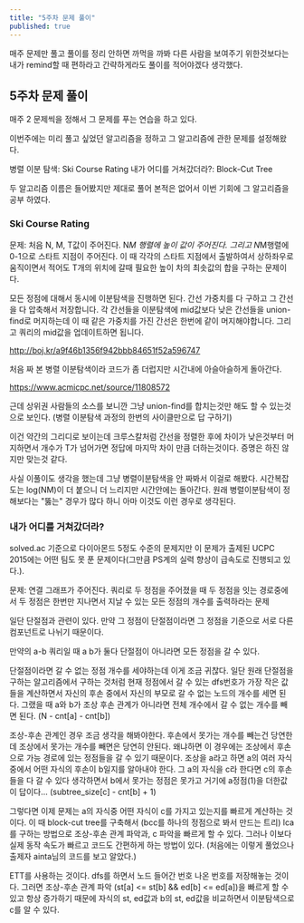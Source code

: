 ```yaml
---
title: "5주차 문제 풀이"
published: true
---
```


매주 문제만 풀고 풀이를 정리 안하면 까먹을 까봐 다른 사람을 보여주기 위한것보다는 내가 remind할 때 편하라고 간략하게라도 풀이를 적어야겠다 생각했다.

## 5주차 문제 풀이 

매주 2 문제씩을 정해서 그 문제를 푸는 연습을 하고 있다.

이번주에는 미리 풀고 싶었던 알고리즘을 정하고 그 알고리즘에 관한 문제를 설정해왔다.

병렬 이분 탐색: Ski Course Rating
내가 어디를 거쳐갔더라?: Block-Cut Tree

두 알고리즘 이름은 들어봤지만 제대로 풀어 본적은 없어서 이번 기회에 그 알고리즘을 공부 하였다.

### Ski Course Rating

문제: 처음 N, M, T값이 주어진다.
N*M 행렬에 높이 값이 주어진다. 
그리고 N*M행렬에 0-1으로 스타트 지점이 주어진다.
이 때 각각의 스타트 지점에서 출발하여서 상하좌우로 움직이면서 적어도 T개의 위치에 갈때 필요한 높이 차의 최솟값의 합을 구하는 문제이다.

모든 정점에 대해서 동시에 이분탐색을 진행하면 된다. 간선 가중치를 다 구하고 그 간선을 다 압축해서 저장합니다. 각 간선들을 이분탐색에 mid값보다 낮은 간선들을 union-find로 머지하는데 이 때 같은 가중치를 가진 간선은 한번에 같이 머지해야합니다. 그리고 쿼리의 mid값을 업데이트하면 됩니다. 

http://boj.kr/a9f46b1356f942bbb84651f52a596747

처음 짜 본 병렬 이분탐색이라 코드가 좀 더럽지만 시간내에 아슬아슬하게 돌아간다.

https://www.acmicpc.net/source/11808572

근데 상위권 사람들의 소스를 보니깐 그냥 union-find를 합치는것만 해도 할 수 있는것으로 보인다. (병렬 이분탐색 과정의 한번의 사이클만으로 답 구하기)

이건 약간의 그리디로 보이는데 크루스칼처럼 간선을 정렬한 후에 차이가 낮은것부터 머지하면서 개수가 T가 넘어가면 정답에 마지막 차이 만큼 더하는것이다. 증명은 하진 않지만 맞는것 같다. 

사실 이풀이도 생각을 했는데 그냥 병렬이분탐색을 안 짜봐서 이걸로 해봤다. 시간복잡도는 log(NM)이 더 붙으니 더 느리지만 시간안에는 돌아간다. 원래 병렬이분탐색이 정해보다는 "뚫는" 경우가 많다 하니 아마 이것도 이런 경우로 생각된다.

### 내가 어디를 거쳐갔더라?

solved.ac 기준으로 다이아몬드 5정도 수준의 문제지만 이 문제가 출제된 UCPC 2015에는 어떤 팀도 못 푼 문제이다(그만큼 PS계의 실력 향상이 급속도로 진행되고 있다.).

문제: 연결 그래프가 주어진다. 쿼리로 두 정점을 주어졌을 때 두 정점을 잇는 경로중에서 두 정점은 한번만 지나면서 지날 수 있는 모든 정점의 개수를 출력하라는 문제

일단 단절점과 관련이 있다. 만약 그 정점이 단절점이라면 그 정점을 기준으로 서로 다른 컴포넌트로 나뉘기 때문이다.

만약의 a-b 쿼리일 때 a b가 둘다 단절점이 아니라면 모든 정점을 갈 수 있다.

단절점이라면 갈 수 없는 정점 개수를 세야하는데 이게 조금 귀찮다. 일단 원래 단절점을 구하는 알고리즘에서 구하는 것처럼 현재 정점에서 갈 수 있는 dfs번호가 가장 작은 값들을 계산하면서 자신의 후손 중에서 자신의 부모로 갈 수 없는 노드의 개수를 세면 된다. 그랬을 때 a와 b가 조상 후손 관계가 아니라면 전체 개수에서 갈 수 없는 개수를 빼면 된다. (N - cnt[a] - cnt[b])

조상-후손 관계인 경우 조금 생각을 해봐야한다. 후손에서 못가는 개수를 빼는건 당연한데 조상에서 못가는 개수를 빼면은 당연히 안된다. 왜냐하면 이 경우에는 조상에서 후손으로 가능 경로에 있는 정점들을 갈 수 있기 때문이다. 조상을 a라고 하면 a의 여러 자식중에서 어떤 자식의 후손이 b일지를 알아내야 한다. 그 a의 자식을 c라 한다면 c의 후손들을 다 갈 수 있다 생각하면서 b에서 못가는 정점은 못가고 거기에 a정점(1)을 더한값이 답이다... (subtree_size[c] - cnt[b] + 1)

그렇다면 이제 문제는 a의 자식중 어떤 자식이 c를 가지고 있는지를 빠르게 계산하는 것이다. 이 때 block-cut tree를 구축해서 (bcc를 하나의 정점으로 봐서 만드는 트리) lca를 구하는 방법으로 조상-후손 관계 파악과, c 파악을 빠르게 할 수 있다. 그러나 이보다 실제 동작 속도가 빠르고 코드도 간편하게 하는 방법이 있다. (처음에는 이렇게 풀었으나 출제자 ainta님의 코드를 보고 알았다.)

ETT를 사용하는 것이다. dfs를 하면서 노드 들어간 번호 나온 번호를 저장해놓는 것이다. 그러면 조상-후손 관계 파악 (st[a] <= st[b] && ed[b] <= ed[a])을 빠르게 할 수 있고 항상 증가하기 때문에 자식의 st, ed값과 b의 st, ed값을 비교하면서 이분탐색으로 c를 알 수 있다. 